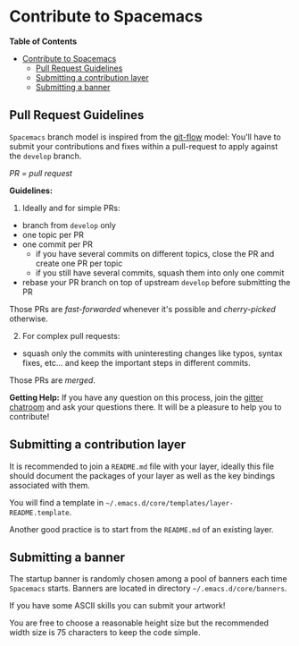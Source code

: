 # Contribute to Spacemacs

<!-- markdown-toc start - Don't edit this section. Run M-x markdown-toc/generate-toc again -->
**Table of Contents**

- [Contribute to Spacemacs](#contribute-to-spacemacs)
    - [Pull Request Guidelines](#pull-request-guidelines)
    - [Submitting a contribution layer](#submitting-a-contribution-layer)
    - [Submitting a banner](#submitting-a-banner)

<!-- markdown-toc end -->

## Pull Request Guidelines

`Spacemacs` branch model is inspired from the [git-flow][] model: You'll have
to submit your contributions and fixes within a pull-request to apply against
the `develop` branch.

_PR = pull request_

**Guidelines:**

1) Ideally and for simple PRs:

- branch from `develop` only
- one topic per PR
- one commit per PR
  - if you have several commits on different topics, close the PR and create
  one PR per topic
  - if you still have several commits, squash them into only one commit
- rebase your PR branch on top of upstream `develop` before submitting the PR

Those PRs are _fast-forwarded_ whenever it's possible and _cherry-picked_
otherwise.

2) For complex pull requests:

- squash only the commits with uninteresting changes like typos, syntax fixes,
etc... and keep the important steps in different commits.

Those PRs are _merged_.
    
**Getting Help:**
If you have any question on this process, join the [gitter chatroom][gitter]
and ask your questions there. It will be a pleasure to help you to contribute!

## Submitting a contribution layer

It is recommended to join a `README.md` file with your layer, ideally this file
should document the packages of your layer as well as the key bindings
associated with them.

You will find a template in `~/.emacs.d/core/templates/layer-README.template`.

Another good practice is to start from the `README.md` of an existing layer.

## Submitting a banner 

The startup banner is randomly chosen among a pool of banners each time
`Spacemacs` starts. Banners are located in directory
`~/.emacs.d/core/banners`.

If you have some ASCII skills you can submit your artwork!

You are free to choose a reasonable height size but the recommended width
size is 75 characters to keep the code simple.

[git-flow]: http://nvie.com/posts/a-successful-git-branching-model/
[gitter]: https://gitter.im/syl20bnr/spacemacs
